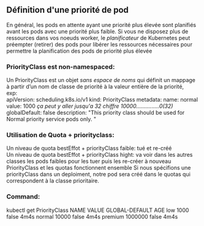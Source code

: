 
## Définition d'une priorité de pod
En général, les pods en attente ayant une priorité plus élevée sont planifiés avant les pods avec une priorité plus faible. Si vous ne disposez plus de ressources dans vos noeuds worker, le *planificateur* de Kubernetes peut préempter (retirer) des pods pour libérer les ressources nécessaires pour permettre la planification des pods de priorité plus élevée

### PriorityClass est non-namespaced:
Un PriorityClass est un objet *sans espace de noms* qui définit un mappage à partir d’un nom de classe de priorité à la valeur entière de la priorité,   
exp:  
apiVersion: scheduling.k8s.io/v1
kind: PriorityClass
metadata:
  name: normal
value: 1000    *ça peut y aller jusqu'a 32 chiffre 10000...............0(32)*
globalDefault: false
description: "This priority class should be used for Normal priority service pods only. "

### Utilisation de Quota + priorityclass:
Un niveau de quota bestEffot + priorityClass faible: tué et re-créé    
Un niveau de quota bestEffot + priorityClass hight: va voir dans les autres classes les pods faibles pour les tuer puis les re-créer à nouveau  
PriorityClass et les quotas fonctionnent ensemble 
Si nous spécifions une priorityClass dans un deploiment, notre pod sera créé dans le quotas qui correspondent à la classe prioritaire.  



### Command:
kubectl get PriorityClass
NAME                      VALUE        GLOBAL-DEFAULT   AGE
low                       1000         false            4m4s
normal                    10000        false            4m4s
premium                   1000000      false            4m4s
